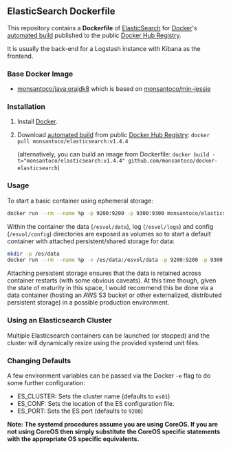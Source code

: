 ## ElasticSearch Dockerfile

This repository contains a **Dockerfile** of [ElasticSearch](http://www.elasticsearch.org/) for [Docker](https://www.docker.com/)'s [automated build](https://registry.hub.docker.com/u/monsantoco/elasticsearch/) published to the public [Docker Hub Registry](https://registry.hub.docker.com/).

It is usually the back-end for a Logstash instance with Kibana as the frontend.


### Base Docker Image

* [monsantoco/java:orajdk8](https://registry.hub.docker.com/u/monsantoco/java/) which is based on [monsantoco/min-jessie](https://registry.hub.docker.com/u/monsantoco/min-jessie/)


### Installation

1. Install [Docker](https://www.docker.com/).

2. Download [automated build](https://registry.hub.docker.com/u/monsantoco/elasticsearch/) from public [Docker Hub Registry](https://registry.hub.docker.com/): `docker pull monsantoco/elasticsearch:v1.4.4`

   (alternatively, you can build an image from Dockerfile: `docker build -t="monsantoco/elasticsearch:v1.4.4" github.com/monsantoco/docker-elasticsearch`)


### Usage
To start a basic container using ephemeral storage:

```sh
docker run --rm --name %p -p 9200:9200 -p 9300:9300 monsantoco/elasticsearch:v1.4.4
```

Within the container the data (`/esvol/data`), log (`/esvol/logs`) and config (`/esvol/config`) directories are exposed as volumes so to start a default container with attached persistent/shared storage for data:

```sh
mkdir -p /es/data
docker run --rm --name %p -v /es/data:/esvol/data -p 9200:9200 -p 9300:9300 monsantoco/elasticsearch:v1.4.4
```

Attaching persistent storage ensures that the data is retained across container restarts (with some obvious caveats). At this time though, given the state of maturity in this space, I would recommend this be done via a data container (hosting an AWS S3 bucket or other externalized, distributed persistent storage) in a possible production environment.

### Using an Elasticsearch Cluster
Multiple Elasticsearch containers can be launched (or stopped) and the cluster will dynamically resize using the provided systemd unit files.

### Changing Defaults
A few environment variables can be passed via the Docker `-e` flag to do some further configuration:

  - ES_CLUSTER: Sets the cluster name (defaults to `es01`)
  - ES_CONF: Sets the location of the ES configuration file.
  - ES_PORT: Sets the ES port (defaults to `9200`)
  
**Note: The systemd procedures assume you are using CoreOS. If you are not using CoreOS then simply substitute the CoreOS specific statements with the appropriate OS specific equivalents.**

